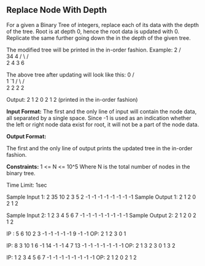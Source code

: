 ## Replace Node With Depth

For a given a Binary Tree of integers, replace each of its data with the depth of the tree.
Root is at depth 0, hence the root data is updated with 0. Replicate the same further going down the in the depth of the given tree.

The modified tree will be printed in the in-order fashion.
Example:
        2
       / \
      34  4
     / \  / \
    2  4 3   6 

The above tree after updating will look like this:
        0
       / \
      1  `1
     / \  / \
    2  2 2   2 

Output: 2 1 2 0 2 1 2 (printed in the in-order fashion)


**Input Format:**
The first and the only line of input will contain the node data, all separated by a single space. Since -1 is used as an indication whether the left or right node data exist for root, it will not be a part of the node data.

**Output Format:**

The first and the only line of output prints the updated tree in the in-order fashion.

**Constraints:**
1 <= N <= 10^5
Where N is the total number of nodes in the binary tree.

Time Limit: 1sec

Sample Input 1:
2 35 10 2 3 5 2 -1 -1 -1 -1 -1 -1 -1 -1 
Sample Output 1:
2 1 2 0 2 1 2 

 Sample Input 2:
1 2 3 4 5 6 7 -1 -1 -1 -1 -1 -1 -1 -1
Sample Output 2:
2 1 2 0 2 1 2 

IP : 5 6 10 2 3 -1 -1 -1 -1 -1 9 -1 -1
OP: 2 1 2 3 0 1

IP: 8 3 10 1 6 -1 14 -1 -1 4 7 13 -1 -1 -1 -1 -1 -1 -1
OP: 2 1 3 2 3 0 1 3 2 

IP: 1 2 3 4 5 6 7 -1 -1 -1 -1 -1 -1 -1 -1
OP: 2 1 2 0 2 1 2